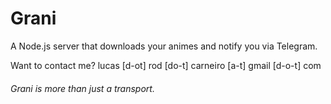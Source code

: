# Grani

A Node.js server that downloads your animes and notify you via Telegram.

Want to contact me? lucas [d-ot] rod [do-t] carneiro [a-t] gmail [d-o-t] com

###### Grani is more than just a transport.
